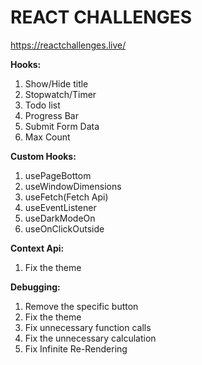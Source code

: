 # REACT CHALLENGES

https://reactchallenges.live/

**Hooks:**
<ol>
  <li>Show/Hide title</li>
  <li>Stopwatch/Timer</li>
  <li>Todo list</li>
  <li>Progress Bar</li>
  <li>Submit Form Data</li>
  <li>Max Count</li>
</ol>

**Custom Hooks:**
<ol>
  <li>usePageBottom</li>
  <li>useWindowDimensions</li>
  <li>useFetch(Fetch Api)</li>
  <li>useEventListener</li>
  <li>useDarkModeOn</li>
  <li>useOnClickOutside</li>
</ol>

**Context Api:**
<ol>
  <li>Fix the theme</li>
</ol>

**Debugging:**
<ol>
  <li>Remove the specific button</li>
  <li>Fix the theme</li>
  <li>Fix unnecessary function calls</li>
  <li>Fix the unnecessary calculation</li>
  <li>Fix Infinite Re-Rendering</li>
</ol>

